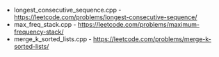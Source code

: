 - longest_consecutive_sequence.cpp - https://leetcode.com/problems/longest-consecutive-sequence/
- max_freq_stack.cpp - https://leetcode.com/problems/maximum-frequency-stack/
- merge_k_sorted_lists.cpp - https://leetcode.com/problems/merge-k-sorted-lists/
